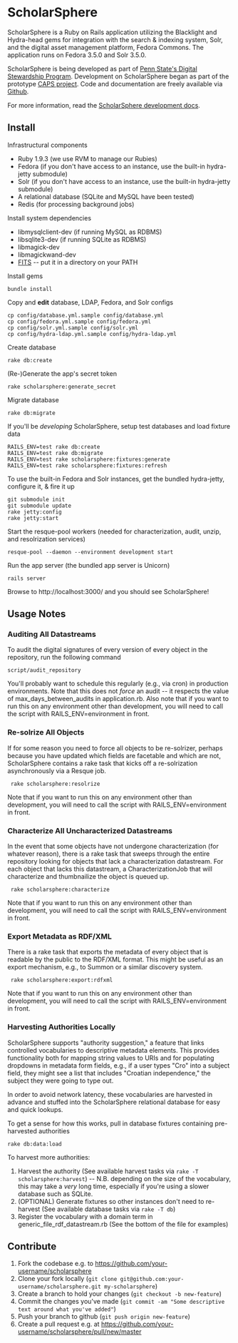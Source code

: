 ﻿# ScholarSphere

ScholarSphere is a Ruby on Rails application utilizing the Blacklight
and Hydra-head gems for integration with the search & indexing system,
Solr, and the digital asset management platform, Fedora Commons.  The
application runs on Fedora 3.5.0 and Solr 3.5.0.

ScholarSphere is being developed as part of
[Penn State's Digital Stewardship Program](http://stewardship.psu.edu/).
Development on ScholarSphere began as part of the prototype
[CAPS project](http://stewardship.psu.edu/2011/02/caps-a-curation-platform-prototype.html). Code
and documentation are freely available via [Github](http://github.com/psu-stewardship/scholarsphere).

For more information, read the [ScholarSphere development docs](https://github.com/psu-stewardship/scholarsphere/wiki).

## Install

Infrastructural components

 * Ruby 1.9.3 (we use RVM to manage our Rubies)
 * Fedora (if you don't have access to an instance, use the built-in
   hydra-jetty submodule)
 * Solr (if you don't have access to an instance, use the built-in
   hydra-jetty submodule)
 * A relational database (SQLite and MySQL have been tested)
 * Redis (for processing background jobs)

Install system dependencies

 * libmysqlclient-dev (if running MySQL as RDBMS)
 * libsqlite3-dev (if running SQLite as RDBMS)
 * libmagick-dev
 * libmagickwand-dev
 * [FITS](http://code.google.com/p/fits/) -- put it in a
  directory on your PATH

Install gems

    bundle install

Copy and **edit** database, LDAP, Fedora, and Solr configs

    cp config/database.yml.sample config/database.yml
    cp config/fedora.yml.sample config/fedora.yml
    cp config/solr.yml.sample config/solr.yml
    cp config/hydra-ldap.yml.sample config/hydra-ldap.yml

Create database

    rake db:create

(Re-)Generate the app's secret token

    rake scholarsphere:generate_secret

Migrate database

    rake db:migrate

If you'll be *developing* ScholarSphere, setup test databases and load
fixture data

    RAILS_ENV=test rake db:create
    RAILS_ENV=test rake db:migrate
    RAILS_ENV=test rake scholarsphere:fixtures:generate
    RAILS_ENV=test rake scholarsphere:fixtures:refresh

To use the built-in Fedora and Solr instances, get the bundled hydra-jetty,
configure it, & fire it up

    git submodule init
    git submodule update
    rake jetty:config
    rake jetty:start

Start the resque-pool workers (needed for characterization, audit,
unzip, and resolrization services)

    resque-pool --daemon --environment development start

Run the app server (the bundled app server is Unicorn)

    rails server

Browse to http://localhost:3000/ and you should see ScholarSphere!

## Usage Notes

### Auditing All Datastreams

To audit the digital signatures of every version of every object in the
repository, run the following command

    script/audit_repository

You'll probably want to schedule this regularly (e.g., via cron) in production environments.
Note that this does not *force* an audit -- it respects the value of max_days_between_audits
in application.rb.  Also note that if you want to run this on any environment other than
development, you will need to call the script with RAILS_ENV=environment in front.

### Re-solrize All Objects

If for some reason you need to force all objects to be re-solrizer,
perhaps because you have updated which fields are facetable and which
are not, ScholarSphere contains a rake task that kicks off a
re-solrization asynchronously via a Resque job.

     rake scholarsphere:resolrize

Note that if you want to run this on any environment other than development, you will need to
call the script with RAILS_ENV=environment in front.

### Characterize All Uncharacterized Datastreams

In the event that some objects have not undergone characterization (for whatever reason),
there is a rake task that sweeps through the entire repository looking for objects that lack
a characterization datastream.  For each object that lacks this datastream, a CharacterizationJob
that will characterize and thumbnailize the object is queued up.

     rake scholarsphere:characterize

Note that if you want to run this on any environment other than development, you will need to
call the script with RAILS_ENV=environment in front.

### Export Metadata as RDF/XML

There is a rake task that exports the metadata of every object that is readable by the public to
the RDF/XML format.  This might be useful as an export mechanism, e.g., to Summon or a similar
discovery system.

     rake scholarsphere:export:rdfxml

Note that if you want to run this on any environment other than development, you will need to 
call the script with RAILS_ENV=environment in front.

### Harvesting Authorities Locally

ScholarSphere supports "authority suggestion," a feature that links controlled
vocabularies to descriptive metadata elements.  This provides functionality both
for mapping string values to URIs and for populating dropdowns in metadata form
fields, e.g., if a user types "Cro" into a subject field, they might see a list
that includes "Croatian independence," the subject they were going to type out.

In order to avoid network latency, these vocabularies are harvested in advance
and stuffed into the ScholarSphere relational database for easy and quick lookups.

To get a sense for how this works, pull in database fixtures containing
pre-harvested authorities

    rake db:data:load

To harvest more authorities:

1. Harvest the authority (See available harvest tasks via `rake -T
scholarsphere:harvest`) -- N.B. depending on the size of the vocabulary, this
may take a *very* long time, especially if you're using a slower database such
as SQLite.
1. (OPTIONAL) Generate fixtures so other instances don't need to re-harvest (See
available database tasks via `rake -T db`)
1. Register the vocabulary with a domain term in generic_file_rdf_datastream.rb
(See the bottom of the file for examples)

## Contribute

1. Fork the codebase e.g. to https://github.com/your-username/scholarsphere
1. Clone your fork locally (`git clone
git@github.com:your-username/scholarsphere.git my-scholarsphere`)
1. Create a branch to hold your changes (`git checkout -b new-feature`)
1. Commit the changes you've made (`git commit -am "Some descriptive text around
what you've added"`)
1. Push your branch to github (`git push origin new-feature`)
1. Create a pull request e.g. at https://github.com/your-username/scholarsphere/pull/new/master
